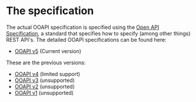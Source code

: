 # The specification
The actual OOAPI specification is specified using the [Open API Specification](https://www.openapis.org/), a standard that specifies how to specify (among other things) REST API's. The detailed OOAPI specifications can be found here:

* [OOAPI v5](https://open-education-api.github.io/specification/v5/docs.html) (Current version)

These are the previous versions:

* [OOAPI v4](https://open-education-api.github.io/specification/v4/docs.html) (limited support)
* [OOAPI v3](https://open-education-api.github.io/specification/v3/docs.html) (unsupported)
* [OOAPI v2](https://open-education-api.github.io/specification/v2/docs.html) (unsupported)
* [OOAPI v1](https://open-education-api.github.io/specification/v1/docs.html) (unsupported)
